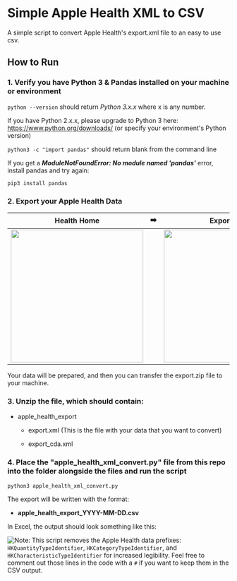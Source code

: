 # Simple Apple Health XML to CSV

A simple script to convert Apple Health's export.xml file to an easy to use csv.



## How to Run 

### 1. Verify you have Python 3 & Pandas installed on your machine or environment

`python --version` should return _Python 3.x.x_ where x is any number. 

If you have Python 2.x.x, please upgrade to Python 3 here: https://www.python.org/downloads/ (or specify your environment's Python version)

`python3 -c "import pandas"` should return blank from the command line

If you get a _**ModuleNotFoundError: No module named 'pandas'**_ error, install pandas and try again:

`pip3 install pandas`


### 2. Export your Apple Health Data

| Health Home | ➡️ | Export Data |
|--|--|--|
|<img style="float: left;" src="https://raw.githubusercontent.com/jameno/Simple-Apple-Health-XML-to-CSV/master/img/health_home.jpg" width=300>||<img style="float: left;" src="https://raw.githubusercontent.com/jameno/Simple-Apple-Health-XML-to-CSV/master/img/export_data_button.jpg" width = 300 >|

Your data will be prepared, and then you can transfer the export.zip file to your machine.

### 3. Unzip the file, which should contain:

   * apple_health_export
     * export.xml (This is the file with your data that you want to convert)
     
     * export_cda.xml
     
       

### 4. Place the "apple_health_xml_convert.py" file from this repo into the folder alongside the files and run the script

`python3 apple_health_xml_convert.py`



The export will be written with the format:

* **apple_health_export_YYYY-MM-DD.csv**

  

In Excel, the output should look something like this:

<img style="float: left;" src="https://raw.githubusercontent.com/jameno/Simple-Apple-Health-XML-to-CSV/master/img/example_output.jpg">

Note: This script removes the Apple Health data prefixes: `HKQuantityTypeIdentifier`, `HKCategoryTypeIdentifier`, and `HKCharacteristicTypeIdentifier` for increased legibility. Feel free to comment out those lines in the code with a `#` if you want to keep them in the CSV output.
